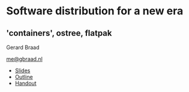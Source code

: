 # Software distribution for a new era

## 'containers', ostree, flatpak 
Gerard Braad

me@gbraad.nl


  * [Slides](./slides.html)
  * [Outline](./outline.pdf)
  * [Handout](./slides.pdf)

